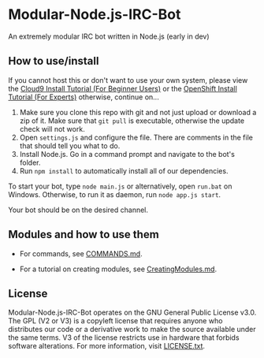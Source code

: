 # Modular-Node.js-IRC-Bot

An extremely modular IRC bot written in Node.js (early in dev)

## How to use/install

If you cannot host this or don't want to use your own system, please view the [Cloud9 Install Tutorial (For Beginner Users)](https://github.com/LifeMushroom/Modular-Node.js-IRC-Bot/blob/master/Docs/Cloud9.md) or the [OpenShift Install Tutorial (For Experts)](https://github.com/LifeMushroom/Modular-Node.js-IRC-Bot/blob/master/Docs/OpenShift.md) otherwise, continue on...

1. Make sure you clone this repo with git and not just upload or download a zip of it. Make sure that ```git pull``` is executable, otherwise the update check will not work.
2. Open ```settings.js``` and configure the file. There are comments in the file that should tell you what to do.
3. Install Node.js. Go in a command prompt and navigate to the bot's folder.
4. Run ```npm install``` to automatically install all of our dependencies.

To start your bot, type ```node main.js``` or alternatively, open ```run.bat``` on Windows. Otherwise, to run it as daemon, run ```node app.js start```.

Your bot should be on the desired channel.

## Modules and how to use them
- For commands, see [COMMANDS.md](https://github.com/LifeMushroom/Modular-Node.js-IRC-Bot/blob/master/Docs/COMMANDS.md).

- For a tutorial on creating modules, see [CreatingModules.md](https://github.com/LifeMushroom/Modular-Node.js-IRC-Bot/blob/master/Docs/CreatingModules.md).

## License

Modular-Node.js-IRC-Bot operates on the GNU General Public License v3.0. The GPL (V2 or V3) is a copyleft license that requires anyone who distributes our code or a derivative work to make the source available under the same terms. V3 of the license restricts use in hardware that forbids software alterations.
For more information, visit [LICENSE.txt](https://github.com/LifeMushroom/Modular-Node.js-IRC-Bot/blob/master/LICENSE.txt).
